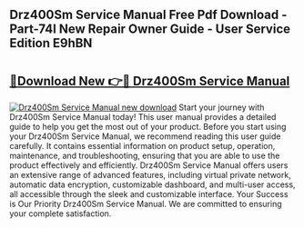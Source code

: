 ## Drz400Sm Service Manual Free Pdf Download - Part-74l New Repair Owner Guide - User Service Edition E9hBN

# <h2><a href="http://bc36006.oget.top/?id=Drz400Sm+Service+Manual">🔗Download New 👉🔴 Drz400Sm Service Manual</a></h2>

[![Drz400Sm Service Manual new download](https://i.imgur.com/5g1atiW.png)](http://bc36006.oget.top/?id=Drz400Sm+Service+Manual)
Start your journey with Drz400Sm Service Manual today! This user manual provides a detailed guide to help you get the most out of your product. Before you start using your Drz400Sm Service Manual, we recommend reading this user guide carefully. It contains essential information on product setup, operation, maintenance, and troubleshooting, ensuring that you are able to use the product effectively and efficiently. Drz400Sm Service Manual offers users an extensive range of advanced features, including virtual private network, automatic data encryption, customizable dashboard, and multi-user access, all accessible through the sleek and customizable interface. Your Success is Our Priority Drz400Sm Service Manual. We are committed to ensuring your complete satisfaction.
